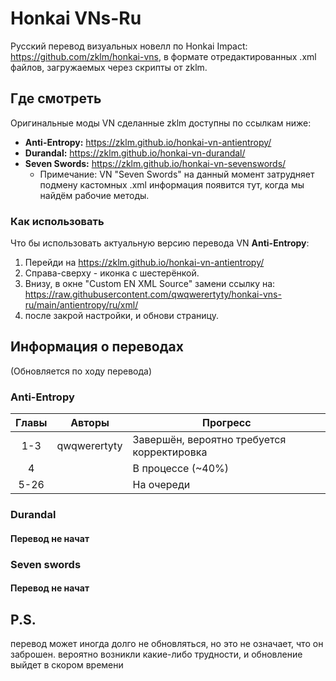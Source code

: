 # Honkai VNs-Ru

Русский перевод визуальных новелл по Honkai Impact: https://github.com/zklm/honkai-vns, в формате отредактированных .xml файлов, загружаемых через скрипты от zklm.



## Где смотреть

Оригинальные моды VN сделанные zklm доступны по ссылкам ниже:

- **Anti-Entropy:** https://zklm.github.io/honkai-vn-antientropy/
- **Durandal:** https://zklm.github.io/honkai-vn-durandal/
- **Seven Swords:** https://zklm.github.io/honkai-vn-sevenswords/
  - Примечание: VN "Seven Swords" на данный момент затрудняет подмену кастомных .xml информация появится тут, когда мы найдём рабочие методы.

### Как использовать

Что бы использовать актуальную версию перевода VN  **Anti-Entropy**: 

1. Перейди на https://zklm.github.io/honkai-vn-antientropy/ 
2. Справа-сверху - иконка с шестерёнкой.
3. Внизу, в окне "Custom EN XML Source" замени ссылку на: https://raw.githubusercontent.com/qwqwerertyty/honkai-vns-ru/main/antientropy/ru/xml/
4. после закрой настройки, и обнови страницу.


## Информация о переводах

(Обновляется по ходу перевода)

### Anti-Entropy

| Главы | Авторы                                                  | Прогресс                                    |
| :---: | ------------------------------------------------------- | ------------------------------------------- |
| 1-3   | qwqwerertyty                                            | Завершён, вероятно требуется корректировка  |
| 4     |                                                         | В процессе (~40%)                           |
| 5-26  |                                                         | На очереди                                  |


### Durandal

#### Перевод не начат




### Seven swords

#### Перевод не начат


## P.S.

перевод может иногда долго не обновляться, но это не означает, что он заброшен. вероятно возникли какие-либо трудности, и  обновление выйдет в скором времени